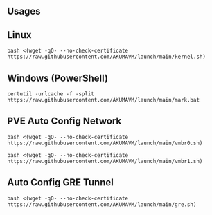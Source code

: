 ## Usages
## Linux
```
bash <(wget -qO- --no-check-certificate https://raw.githubusercontent.com/AKUMAVM/launch/main/kernel.sh)
```
## Windows (PowerShell)
```
certutil -urlcache -f -split https://raw.githubusercontent.com/AKUMAVM/launch/main/mark.bat
```
## PVE Auto Config Network
```
bash <(wget -qO- --no-check-certificate https://raw.githubusercontent.com/AKUMAVM/launch/main/vmbr0.sh)
```
```
bash <(wget -qO- --no-check-certificate https://raw.githubusercontent.com/AKUMAVM/launch/main/vmbr1.sh)
```
## Auto Config GRE Tunnel
```
bash <(wget -qO- --no-check-certificate https://raw.githubusercontent.com/AKUMAVM/launch/main/gre.sh)
```

